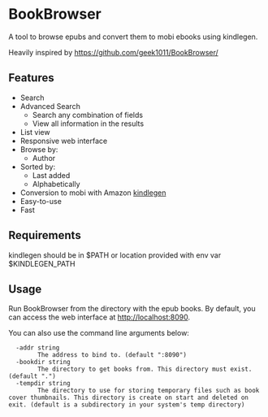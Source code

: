 # BookBrowser
A tool to browse epubs and convert them to mobi ebooks using kindlegen. 


Heavily inspired by https://github.com/geek1011/BookBrowser/


## Features
- Search
- Advanced Search
    - Search any combination of fields
    - View all information in the results
- List view
- Responsive web interface
- Browse by:
    - Author
- Sorted by:
    - Last added
    - Alphabetically
- Conversion to mobi with Amazon [kindlegen](https://www.amazon.com/gp/feature.html?docId=1000765211)
- Easy-to-use
- Fast

## Requirements
kindlegen should be in $PATH or location provided with env var $KINDLEGEN_PATH

## Usage
Run BookBrowser from the directory with the epub books. By default, you can access the web interface at [http://localhost:8090](http://localhost:8090).

You can also use the command line arguments below:

````
  -addr string
    	The address to bind to. (default ":8090")
  -bookdir string
    	The directory to get books from. This directory must exist. (default ".")
  -tempdir string
    	The directory to use for storing temporary files such as book cover thumbnails. This directory is create on start and deleted on exit. (default is a subdirectory in your system's temp directory)
````

